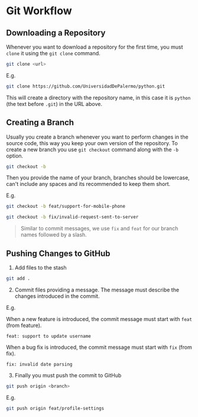 # Git Workflow

## Downloading a Repository

Whenever you want to download a repository for the first time, you must `clone`
it using the `git clone` command.

```bash
git clone <url>
```

E.g.

```bash
git clone https://github.com/UniversidadDePalermo/python.git
```

This will create a directory with the repository name, in this case it is
`python` (the text before `.git`) in the URL above.

## Creating a Branch

Usually you create a branch whenever you want to perform changes in the source
code, this way you keep your own version of the repository. To create a new
branch you use `git checkout` command along with the `-b` option.

```bash
git checkout -b
```

Then you provide the name of your branch, branches should be lowercase,
can't include any spaces and its recommended to keep them short.

E.g.

```bash
git checkout -b feat/support-for-mobile-phone
```

```bash
git checkout -b fix/invalid-request-sent-to-server
```

> Similar to commit messages, we use `fix` and `feat` for our branch names followed by a slash.

## Pushing Changes to GitHub

1. Add files to the stash

```bash
git add .
```

2. Commit files providing a message. The message must describe the changes
introduced in the commit.

E.g.

When a new feature is introduced, the commit message must start with
`feat` (from feature).

```
feat: support to update username
```

When a bug fix is introduced, the commit message must start with `fix`
(from fix).

```
fix: invalid date parsing
```

3. Finally you must push the commit to GitHub

```bash
git push origin <branch>
```

E.g.

```bash
git push origin feat/profile-settings
```
